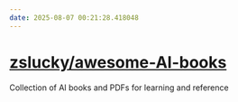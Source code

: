 ```yaml
---
date: 2025-08-07 00:21:28.418048
---
```


# [zslucky/awesome-AI-books](https://github.com/zslucky/awesome-AI-books)

Collection of AI books and PDFs for learning and reference